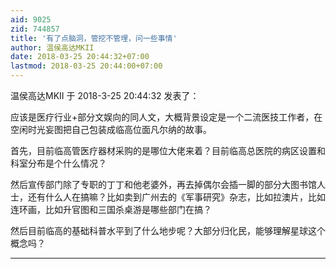 ```yaml
---
aid: 9025
zid: 744857
title: '有了点脑洞，管挖不管埋，问一些事情'
author: 温侯高达MKII
date: 2018-03-25 20:44:32+07:00
lastmod: 2018-03-25 20:44:00+07:00
---
```


温侯高达MKII 于 2018-3-25 20:44:32 发表了：

应该是医疗行业+部分文娱向的同人文，大概背景设定是一个二流医技工作者，在空闲时光妄图把自己包装成临高位面凡尔纳的故事。

首先，目前临高管医疗器材采购的是哪位大佬来着？目前临高总医院的病区设置和科室分布是个什么情况？

然后宣传部门除了专职的丁丁和他老婆外，再去掉偶尔会插一脚的部分大图书馆人士，还有什么人在搞嘛？比如卖到广州去的《军事研究》杂志，比如拉澳片，比如连环画，比如升官图和三国杀桌游是哪些部门在搞？

然后目前临高的基础科普水平到了什么地步呢？大部分归化民，能够理解星球这个概念吗？

---------

